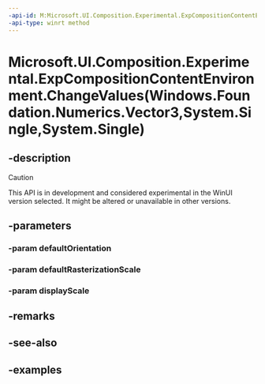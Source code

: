 ```yaml
---
-api-id: M:Microsoft.UI.Composition.Experimental.ExpCompositionContentEnvironment.ChangeValues(Windows.Foundation.Numerics.Vector3,System.Single,System.Single)
-api-type: winrt method
---
```


# Microsoft.UI.Composition.Experimental.ExpCompositionContentEnvironment.ChangeValues(Windows.Foundation.Numerics.Vector3,System.Single,System.Single)

<!--
public void ChangeValues (System.Numerics.Vector3 defaultOrientation, float defaultRasterizationScale, float displayScale);
-->

## -description

> [!CAUTION]
> This API is in development and considered experimental in the WinUI version selected. It might be altered or unavailable in other versions.

## -parameters

### -param defaultOrientation

### -param defaultRasterizationScale

### -param displayScale

## -remarks

## -see-also

## -examples
